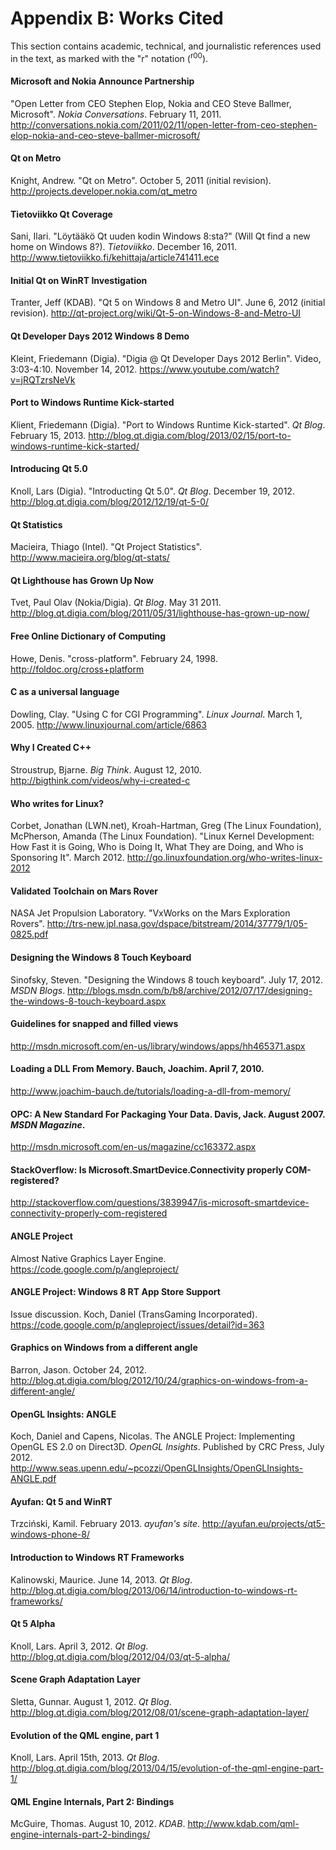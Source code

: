 # Appendix B: Works Cited

This section contains academic, technical, and journalistic references used in the text, as marked with the "r" notation (<sup>r00</sup>).

#### Microsoft and Nokia Announce Partnership
"Open Letter from CEO Stephen Elop, Nokia and CEO Steve Ballmer, Microsoft". _Nokia Conversations_. February 11, 2011. http://conversations.nokia.com/2011/02/11/open-letter-from-ceo-stephen-elop-nokia-and-ceo-steve-ballmer-microsoft/

#### Qt on Metro
Knight, Andrew. "Qt on Metro". October 5, 2011 (initial revision). http://projects.developer.nokia.com/qt_metro

#### Tietoviikko Qt Coverage
Sani, Ilari. "Löytääkö Qt uuden kodin Windows 8:sta?" (Will Qt find a new home on Windows 8?). _Tietoviikko_. December 16, 2011. http://www.tietoviikko.fi/kehittaja/article741411.ece

#### Initial Qt on WinRT Investigation
Tranter, Jeff (KDAB). "Qt 5 on Windows 8 and Metro UI". June 6, 2012 (initial revision). http://qt-project.org/wiki/Qt-5-on-Windows-8-and-Metro-UI

#### Qt Developer Days 2012 Windows 8 Demo
Kleint, Friedemann (Digia). "Digia @ Qt Developer Days 2012 Berlin". Video, 3:03-4:10. November 14, 2012. https://www.youtube.com/watch?v=jRQTzrsNeVk

#### Port to Windows Runtime Kick-started
Klient, Friedemann (Digia). "Port to Windows Runtime Kick-started". _Qt Blog_. February 15, 2013. http://blog.qt.digia.com/blog/2013/02/15/port-to-windows-runtime-kick-started/

#### Introducing Qt 5.0
Knoll, Lars (Digia). "Introducting Qt 5.0". _Qt Blog_. December 19, 2012. http://blog.qt.digia.com/blog/2012/12/19/qt-5-0/

#### Qt Statistics
Macieira, Thiago (Intel). "Qt Project Statistics". http://www.macieira.org/blog/qt-stats/

#### Qt Lighthouse has Grown Up Now
Tvet, Paul Olav (Nokia/Digia). _Qt Blog_. May 31 2011. http://blog.qt.digia.com/blog/2011/05/31/lighthouse-has-grown-up-now/

#### Free Online Dictionary of Computing
Howe, Denis. "cross-platform". February 24, 1998. http://foldoc.org/cross+platform

#### C as a universal language
Dowling, Clay. "Using C for CGI Programming". _Linux Journal_. March 1, 2005. http://www.linuxjournal.com/article/6863

#### Why I Created C++
Stroustrup, Bjarne. _Big Think_. August 12, 2010. http://bigthink.com/videos/why-i-created-c

#### Who writes for Linux?
Corbet, Jonathan (LWN.net), Kroah-Hartman, Greg (The Linux Foundation), McPherson, Amanda (The Linux Foundation). "Linux Kernel Development: How Fast it is Going, Who is Doing It, What They are Doing, and Who is Sponsoring It". March 2012. http://go.linuxfoundation.org/who-writes-linux-2012

#### Validated Toolchain on Mars Rover
NASA Jet Propulsion Laboratory. "VxWorks on the Mars Exploration Rovers". http://trs-new.jpl.nasa.gov/dspace/bitstream/2014/37779/1/05-0825.pdf

#### Designing the Windows 8 Touch Keyboard
Sinofsky, Steven. "Designing the Windows 8 touch keyboard". July 17, 2012. _MSDN Blogs_. http://blogs.msdn.com/b/b8/archive/2012/07/17/designing-the-windows-8-touch-keyboard.aspx

#### Guidelines for snapped and filled views
http://msdn.microsoft.com/en-us/library/windows/apps/hh465371.aspx

#### Loading a DLL From Memory. Bauch, Joachim. April 7, 2010.
http://www.joachim-bauch.de/tutorials/loading-a-dll-from-memory/

#### OPC: A New Standard For Packaging Your Data. Davis, Jack. August 2007. _MSDN Magazine_.
http://msdn.microsoft.com/en-us/magazine/cc163372.aspx

#### StackOverflow: Is Microsoft.SmartDevice.Connectivity properly COM-registered?
http://stackoverflow.com/questions/3839947/is-microsoft-smartdevice-connectivity-properly-com-registered

#### ANGLE Project
Almost Native Graphics Layer Engine. https://code.google.com/p/angleproject/

#### ANGLE Project: Windows 8 RT App Store Support
Issue discussion. Koch, Daniel (TransGaming Incorporated). https://code.google.com/p/angleproject/issues/detail?id=363

#### Graphics on Windows from a different angle
Barron, Jason. October 24, 2012. http://blog.qt.digia.com/blog/2012/10/24/graphics-on-windows-from-a-different-angle/

#### OpenGL Insights: ANGLE
Koch, Daniel and Capens, Nicolas. The ANGLE Project: Implementing OpenGL ES 2.0 on Direct3D. _OpenGL Insights_. Published by CRC Press, July 2012. http://www.seas.upenn.edu/~pcozzi/OpenGLInsights/OpenGLInsights-ANGLE.pdf

#### Ayufan: Qt 5 and WinRT
Trzciński, Kamil. February 2013. _ayufan's site_. http://ayufan.eu/projects/qt5-windows-phone-8/

#### Introduction to Windows RT Frameworks
Kalinowski, Maurice. June 14, 2013. _Qt Blog_. http://blog.qt.digia.com/blog/2013/06/14/introduction-to-windows-rt-frameworks/

#### Qt 5 Alpha
Knoll, Lars. April 3, 2012. _Qt Blog_. http://blog.qt.digia.com/blog/2012/04/03/qt-5-alpha/

#### Scene Graph Adaptation Layer
Sletta, Gunnar. August 1, 2012. _Qt Blog_. http://blog.qt.digia.com/blog/2012/08/01/scene-graph-adaptation-layer/

#### Evolution of the QML engine, part 1
Knoll, Lars. April 15th, 2013. _Qt Blog_. http://blog.qt.digia.com/blog/2013/04/15/evolution-of-the-qml-engine-part-1/

#### QML Engine Internals, Part 2: Bindings
McGuire, Thomas. August 10, 2012. _KDAB_. http://www.kdab.com/qml-engine-internals-part-2-bindings/
